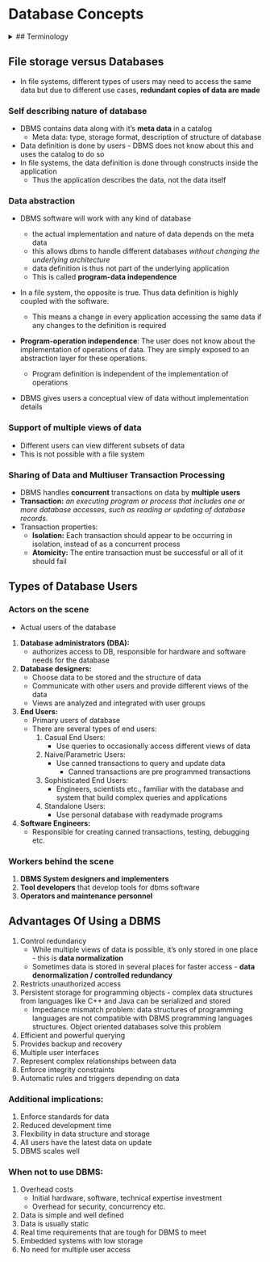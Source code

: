 # Database Concepts

<details>
<summary> ## Terminology </summary>
<br>
	
- **Database**: A collection of related data.
- **Data**: Known facts that can be recorded and that have implicit meaning.
- **Mini-world / Universe of Discourse**: An aspect of the real world, changes to which are reflected in the database
- **Database management system (DBMS)**: A computerized system that enables users to create and maintain a database. The DBMS is a general-purpose software system that facilitates the processes of defining, constructing, manipulating, and sharing databases among various users and applications

</details>


## File storage versus Databases
- In file systems, different types of users may need to access the same data but due to different use cases, **redundant copies of data are made**

### Self describing nature of database
- DBMS contains data along with it’s **meta data** in a catalog
	- Meta data: type, storage format,  description of structure of database
- Data definition is done by users - DBMS does not know about this and uses the catalog to do so
- In file systems, the data definition is done through constructs inside the application
	- Thus the application describes the data, not the data itself

### Data abstraction
- DBMS software will work with any kind of database 
	- the actual implementation and nature of data depends on the meta data
	- this allows dbms to handle different databases *without changing the underlying architecture*
	- data definition is thus not part of the underlying application
	- This is called **program-data independence**
- In a file system, the opposite is true. Thus data definition is highly coupled with the software. 
	- This means a change in every application accessing the same data if any changes to the definition is required
	
- **Program-operation independence**: The user does not know about the implementation of operations of data. They are simply exposed to an abstraction layer for these operations. 
	- Program definition is independent of the implementation of operations
	
- DBMS gives users a conceptual view of data without implementation details

### Support of multiple views of data
- Different users can view different subsets of data
- This is not possible with a file system

### Sharing of Data and Multiuser Transaction Processing
- DBMS handles **concurrent** transactions on data by **multiple users**
- **Transaction:** *an executing program or process that includes one or more database accesses, such as reading or updating of database records.*
- Transaction properties:
	- **Isolation:**  Each transaction should appear to be occurring in isolation, instead of as a concurrent process
	- **Atomicity:** The entire transaction must be successful or all of it should fail

## Types of Database Users
### Actors on the scene
- Actual users of the database

1. **Database administrators (DBA):**
	- authorizes access to DB, responsible for hardware and software needs for the database
2. **Database designers:**
	- Choose data to be stored and the structure of data
	- Communicate with other users and provide different views of the data
 	- Views are analyzed and integrated with user groups
3. **End Users:**
	- Primary users of database 
	- There are several types of end users:
		1. Casual End Users: 
			- Use queries to occasionally access different views of data
		2. Naive/Parametric Users:
			- Use canned transactions to query and update data
				- Canned transactions are pre programmed transactions
		3. Sophisticated End Users:
			- Engineers, scientists etc., familiar with the database and system that build complex queries and applications
		4. Standalone Users:
			- Use personal database with readymade programs
4. **Software Engineers:**
	- Responsible for creating canned transactions, testing, debugging etc.

### Workers behind the scene
1. **DBMS System designers and implementers**
2. **Tool developers** that develop tools for dbms software
3. **Operators and maintenance personnel** 	

## Advantages Of Using a DBMS
1. Control redundancy
	- While multiple views of data is possible, it’s only stored in one place - this is **data normalization**
	- Sometimes data is stored in several places for faster access - **data denormalization / controlled redundancy**
2. Restricts unauthorized access
3. Persistent storage for programming objects - complex data structures from languages like C++ and Java can be serialized and stored
	- Impedance mismatch problem: data structures of programming languages are not compatible with DBMS programming languages structures. Object oriented databases solve this problem
4. Efficient and powerful querying
5. Provides backup and recovery
6. Multiple user interfaces
7. Represent complex relationships between data
8. Enforce integrity constraints
9. Automatic rules and triggers depending on data

### Additional implications:
1. Enforce standards for data 
2. Reduced development time
3. Flexibility in data structure and storage
4. All users have the latest data on update
5. DBMS scales well

### When not to use DBMS:
1. Overhead costs
	- Initial hardware, software, technical expertise investment
	- Overhead for security, concurrency etc.
2. Data is simple and well defined
3. Data is usually static
4. Real time requirements that are tough for DBMS to meet
5. Embedded systems with low storage
6. No need for multiple user access
